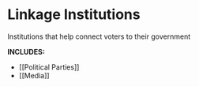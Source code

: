 # Linkage Institutions
Institutions that help connect voters to their government

**INCLUDES:**
+ [[Political Parties]]
+ [[Media]]